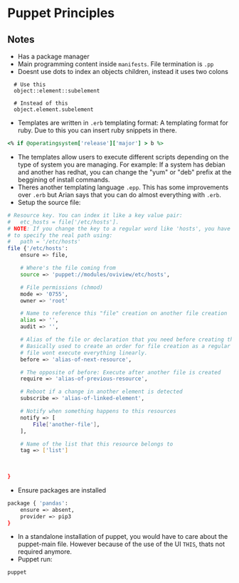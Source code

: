 # Puppet Principles

## Notes
- Has a package manager
- Main programming content inside `manifests`. File termination is `.pp`
- Doesnt use dots to index an objects children, instead it uses two colons
```puppet
  # Use this
  object::element::subelement

  # Instead of this
  object.element.subelement
```

- Templates are written in `.erb` templating format: A templating format for ruby. Due to this you can insert ruby snippets in there.
```ruby
<% if @operatingsystem['release']['major'] > b %>
```

- The templates allow users to execute different scripts depending on the type of system you are managing. For example: If a system has debian and another has redhat, you can change the "yum" or "deb" prefix at the beggining of install commands.
- Theres another templating language `.epp`. This has some improvements over `.erb` but Arian says that you can do almost everything with `.erb`.
- Setup the source file:
```bash
# Resource key. You can index it like a key value pair: 
#   etc_hosts = file['/etc/hosts'].
# NOTE: If you change the key to a regular word like 'hosts', you have 
# to specify the real path using: 
#   path = '/etc/hosts'
file {'/etc/hosts':
	ensure => file,

	# Where's the file coming from
	source => 'puppet://modules/oviview/etc/hosts',

	# File permissions (chmod)
	mode => '0755',
	owner => 'root'

	# Name to reference this "file" creation on another file creation
	alias => '',
	audit => '',

	# Alias of the file or declaration that you need before creating this file
	# Basically used to create an order for file creation as a regular puppet
	# file wont execute everything linearly.
	before => 'alias-of-next-resource',

	# The opposite of before: Execute after another file is created
	require => 'alias-of-previous-resource',

	# Reboot if a change in another element is detected
	subscribe => 'alias-of-linked-element',

	# Notify when something happens to this resources
	notify => [
		File['another-file'],
	],

	# Name of the list that this resource belongs to
	tag => ['list']

	
	
}
```
- Ensure packages are installed
```bash
package { 'pandas':
	ensure => absent,
	provider => pip3
}
```

- In a standalone installation of puppet, you would have to care about the puppet-main file. However because of the use of the UI `THIS`, thats not required anymore.
- Puppet run:
```bash
puppet 
```
